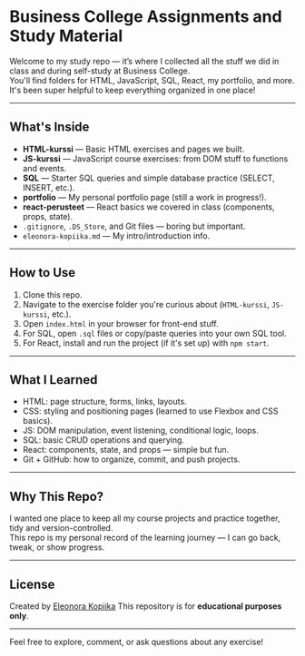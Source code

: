 # Business College Assignments and Study Material 

Welcome to my study repo — it’s where I collected all the stuff we did in class and during self-study at Business College.  
You'll find folders for HTML, JavaScript, SQL, React, my portfolio, and more. It's been super helpful to keep everything organized in one place!

---

##  What's Inside

- **HTML-kurssi** — Basic HTML exercises and pages we built.
- **JS-kurssi** — JavaScript course exercises: from DOM stuff to functions and events.
- **SQL** — Starter SQL queries and simple database practice (SELECT, INSERT, etc.).
- **portfolio** — My personal portfolio page (still a work in progress!).
- **react-perusteet** — React basics we covered in class (components, props, state).
- `.gitignore`, `.DS_Store`, and Git files — boring but important.
- `eleonora-kopiika.md` — My intro/introduction info.

---

##  How to Use

1. Clone this repo.
2. Navigate to the exercise folder you're curious about (`HTML-kurssi`, `JS-kurssi`, etc.).
3. Open `index.html` in your browser for front-end stuff.
4. For SQL, open `.sql` files or copy/paste queries into your own SQL tool.
5. For React, install and run the project (if it's set up) with `npm start`.

---

##  What I Learned

- HTML: page structure, forms, links, layouts.
- CSS: styling and positioning pages (learned to use Flexbox and CSS basics).
- JS: DOM manipulation, event listening, conditional logic, loops.
- SQL: basic CRUD operations and querying.
- React: components, state, and props — simple but fun.
- Git + GitHub: how to organize, commit, and push projects.

---

##  Why This Repo?

I wanted one place to keep all my course projects and practice together, tidy and version-controlled.  
This repo is my personal record of the learning journey — I can go back, tweak, or show progress.

---

##  License

Created by [Eleonora Kopiika](https://www.linkedin.com/in/eleonora-kopiika/)
This repository is for **educational purposes only**.

---
Feel free to explore, comment, or ask questions about any exercise!  
